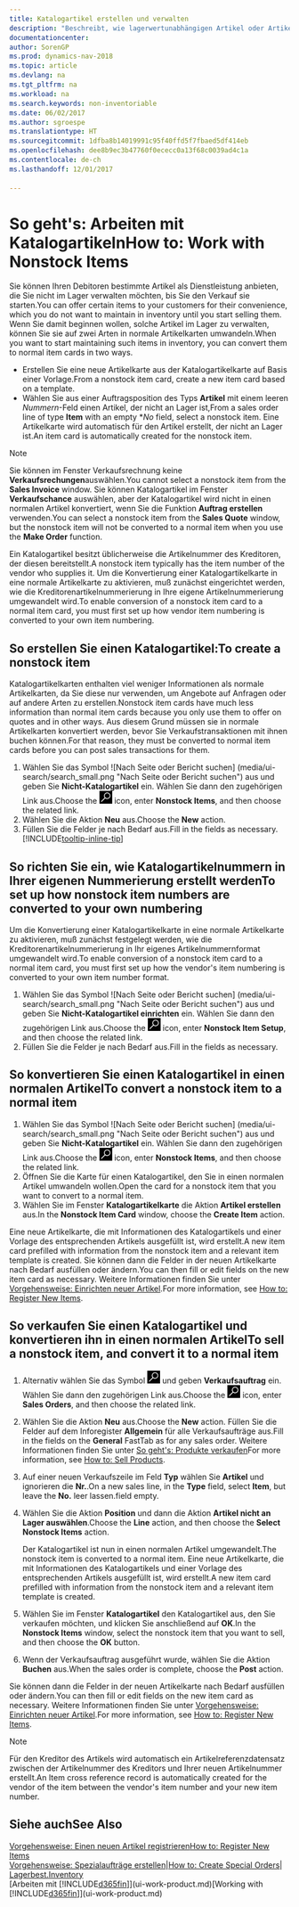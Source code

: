 ```yaml
---
title: Katalogartikel erstellen und verwalten
description: "Beschreibt, wie lagerwertunabhängigen Artikel oder Artikel behandelt werden, die nicht in Ihrem Lagerbestand verwaltet werden."
documentationcenter: 
author: SorenGP
ms.prod: dynamics-nav-2018
ms.topic: article
ms.devlang: na
ms.tgt_pltfrm: na
ms.workload: na
ms.search.keywords: non-inventoriable
ms.date: 06/02/2017
ms.author: sgroespe
ms.translationtype: HT
ms.sourcegitcommit: 1dfba8b14019991c95f40ffd5f7fbaed5df414eb
ms.openlocfilehash: dee8b9ec3b47760f0ececc0a13f68c0039ad4c1a
ms.contentlocale: de-ch
ms.lasthandoff: 12/01/2017

---
```

# <a name="how-to-work-with-nonstock-items"></a><span data-ttu-id="012f5-103">So geht's: Arbeiten mit Katalogartikeln</span><span class="sxs-lookup"><span data-stu-id="012f5-103">How to: Work with Nonstock Items</span></span>
<span data-ttu-id="012f5-104">Sie können Ihren Debitoren bestimmte Artikel als Dienstleistung anbieten, die Sie nicht im Lager verwalten möchten, bis Sie den Verkauf sie starten.</span><span class="sxs-lookup"><span data-stu-id="012f5-104">You can offer certain items to your customers for their convenience, which you do not want to maintain in inventory until you start selling them.</span></span> <span data-ttu-id="012f5-105">Wenn Sie damit beginnen wollen, solche Artikel im Lager zu verwalten, können Sie sie auf zwei Arten in normale Artikelkarten umwandeln.</span><span class="sxs-lookup"><span data-stu-id="012f5-105">When you want to start maintaining such items in inventory, you can convert them to normal item cards in two ways.</span></span>

* <span data-ttu-id="012f5-106">Erstellen Sie eine neue Artikelkarte aus der Katalogartikelkarte auf Basis einer Vorlage.</span><span class="sxs-lookup"><span data-stu-id="012f5-106">From a nonstock item card, create a new item card based on a template.</span></span>
* <span data-ttu-id="012f5-107">Wählen Sie aus einer Auftragsposition des Typs **Artikel** mit einem leeren *Nummern*-Feld einen Artikel, der nicht an Lager ist,</span><span class="sxs-lookup"><span data-stu-id="012f5-107">From a sales order line of type **Item** with an empty **No* field, select a nonstock item.</span></span> <span data-ttu-id="012f5-108">Eine Artikelkarte wird automatisch für den Artikel erstellt, der nicht an Lager ist.</span><span class="sxs-lookup"><span data-stu-id="012f5-108">An item card is automatically created for the nonstock item.</span></span>

> [!NOTE]  
>   <span data-ttu-id="012f5-109">Sie können im Fenster Verkaufsrechnung keine **Verkaufsrechungen**auswählen.</span><span class="sxs-lookup"><span data-stu-id="012f5-109">You cannot select a nonstock item from the **Sales Invoice** window.</span></span> <span data-ttu-id="012f5-110">Sie können Katalogartikel im Fenster **Verkaufschance** auswählen, aber der Katalogartikel wird nicht in einen normalen Artikel konvertiert, wenn Sie die Funktion **Auftrag erstellen** verwenden.</span><span class="sxs-lookup"><span data-stu-id="012f5-110">You can select a nonstock item from the **Sales Quote** window, but the nonstock item will not be converted to a normal item when you use the **Make Order** function.</span></span>

<span data-ttu-id="012f5-111">Ein Katalogartikel besitzt üblicherweise die Artikelnummer des Kreditoren, der diesen bereitstellt.</span><span class="sxs-lookup"><span data-stu-id="012f5-111">A nonstock item typically has the item number of the vendor who supplies it.</span></span> <span data-ttu-id="012f5-112">Um die Konvertierung einer Katalogartikelkarte in eine normale Artikelkarte zu aktivieren, muß zunächst eingerichtet werden, wie die Kreditorenartikelnummerierung in Ihre eigene Artikelnummerierung umgewandelt wird.</span><span class="sxs-lookup"><span data-stu-id="012f5-112">To enable conversion of a nonstock item card to a normal item card, you must first set up how vendor item numbering is converted to your own item numbering.</span></span>   

## <a name="to-create-a-nonstock-item"></a><span data-ttu-id="012f5-113">So erstellen Sie einen Katalogartikel:</span><span class="sxs-lookup"><span data-stu-id="012f5-113">To create a nonstock item</span></span>
<span data-ttu-id="012f5-114">Katalogartikelkarten enthalten viel weniger Informationen als normale Artikelkarten, da Sie diese nur verwenden, um Angebote auf Anfragen oder auf andere Arten zu erstellen.</span><span class="sxs-lookup"><span data-stu-id="012f5-114">Nonstock item cards have much less information than normal item cards because you only use them to offer on quotes and in other ways.</span></span> <span data-ttu-id="012f5-115">Aus diesem Grund müssen sie in normale Artikelkarten konvertiert werden, bevor Sie Verkaufstransaktionen mit ihnen buchen können.</span><span class="sxs-lookup"><span data-stu-id="012f5-115">For that reason, they must be converted to normal item cards before you can post sales transactions for them.</span></span>

1. <span data-ttu-id="012f5-116">Wählen Sie das Symbol ![Nach Seite oder Bericht suchen] (media/ui-search/search_small.png "Nach Seite oder Bericht suchen") aus und geben Sie **Nicht-Katalogartikel** ein. Wählen Sie dann den zugehörigen Link aus.</span><span class="sxs-lookup"><span data-stu-id="012f5-116">Choose the ![Search for Page or Report](media/ui-search/search_small.png "Search for Page or Report icon") icon, enter **Nonstock Items**, and then choose the related link.</span></span>
2. <span data-ttu-id="012f5-117">Wählen Sie die Aktion **Neu** aus.</span><span class="sxs-lookup"><span data-stu-id="012f5-117">Choose the **New** action.</span></span>
3. <span data-ttu-id="012f5-118">Füllen Sie die Felder je nach Bedarf aus.</span><span class="sxs-lookup"><span data-stu-id="012f5-118">Fill in the fields as necessary.</span></span> [!INCLUDE[tooltip-inline-tip](includes/tooltip-inline-tip_md.md)]

## <a name="to-set-up-how-nonstock-item-numbers-are-converted-to-your-own-numbering"></a><span data-ttu-id="012f5-119">So richten Sie ein, wie Katalogartikelnummern in Ihrer eigenen Nummerierung erstellt werden</span><span class="sxs-lookup"><span data-stu-id="012f5-119">To set up how nonstock item numbers are converted to your own numbering</span></span>
<span data-ttu-id="012f5-120">Um die Konvertierung einer Katalogartikelkarte in eine normale Artikelkarte zu aktivieren, muß zunächst festgelegt werden, wie die Kreditorenartikelnummerierung in Ihr eigenes Artikelnummernformat umgewandelt wird.</span><span class="sxs-lookup"><span data-stu-id="012f5-120">To enable conversion of a nonstock item card to a normal item card, you must first set up how the vendor's item numbering is converted to your own item number format.</span></span>

1. <span data-ttu-id="012f5-121">Wählen Sie das Symbol ![Nach Seite oder Bericht suchen] (media/ui-search/search_small.png "Nach Seite oder Bericht suchen") aus und geben Sie **Nicht-Katalogartikel einrichten** ein. Wählen Sie dann den zugehörigen Link aus.</span><span class="sxs-lookup"><span data-stu-id="012f5-121">Choose the ![Search for Page or Report](media/ui-search/search_small.png "Search for Page or Report icon") icon, enter **Nonstock Item Setup**, and then choose the related link.</span></span>
2. <span data-ttu-id="012f5-122">Füllen Sie die Felder je nach Bedarf aus.</span><span class="sxs-lookup"><span data-stu-id="012f5-122">Fill in the fields as necessary.</span></span>

## <a name="to-convert-a-nonstock-item-to-a-normal-item"></a><span data-ttu-id="012f5-123">So konvertieren Sie einen Katalogartikel in einen normalen Artikel</span><span class="sxs-lookup"><span data-stu-id="012f5-123">To convert a nonstock item to a normal item</span></span>
1. <span data-ttu-id="012f5-124">Wählen Sie das Symbol ![Nach Seite oder Bericht suchen] (media/ui-search/search_small.png "Nach Seite oder Bericht suchen") aus und geben Sie **Nicht-Katalogartikel** ein. Wählen Sie dann den zugehörigen Link aus.</span><span class="sxs-lookup"><span data-stu-id="012f5-124">Choose the ![Search for Page or Report](media/ui-search/search_small.png "Search for Page or Report icon") icon, enter **Nonstock Items**, and then choose the related link.</span></span>
2. <span data-ttu-id="012f5-125">Öffnen Sie die Karte für einen Katalogartikel, den Sie in einen normalen Artikel umwandeln wollen.</span><span class="sxs-lookup"><span data-stu-id="012f5-125">Open the card for a nonstock item that you want to convert to a normal item.</span></span>
3. <span data-ttu-id="012f5-126">Wählen Sie im Fenster **Katalogartikelkarte** die Aktion **Artikel erstellen** aus.</span><span class="sxs-lookup"><span data-stu-id="012f5-126">In the **Nonstock Item Card** window, choose the **Create Item** action.</span></span>

<span data-ttu-id="012f5-127">Eine neue Artikelkarte, die mit Informationen des Katalogartikels und einer Vorlage des entsprechenden Artikels ausgefüllt ist, wird erstellt.</span><span class="sxs-lookup"><span data-stu-id="012f5-127">A new item card prefilled with information from the nonstock item and a relevant item template is created.</span></span> <span data-ttu-id="012f5-128">Sie können dann die Felder in der neuen Artikelkarte nach Bedarf ausfüllen oder ändern.</span><span class="sxs-lookup"><span data-stu-id="012f5-128">You can then fill or edit fields on the new item card as necessary.</span></span> <span data-ttu-id="012f5-129">Weitere Informationen finden Sie unter [Vorgehensweise: Einrichten neuer Artikel](inventory-how-register-new-items.md).</span><span class="sxs-lookup"><span data-stu-id="012f5-129">For more information, see [How to: Register New Items](inventory-how-register-new-items.md).</span></span>

## <a name="to-sell-a-nonstock-item-and-convert-it-to-a-normal-item"></a><span data-ttu-id="012f5-130">So verkaufen Sie einen Katalogartikel und konvertieren ihn in einen normalen Artikel</span><span class="sxs-lookup"><span data-stu-id="012f5-130">To sell a nonstock item, and convert it to a normal item</span></span>
1. <span data-ttu-id="012f5-131">Alternativ wählen Sie das Symbol ![Nach Seite oder Bericht suchen](media/ui-search/search_small.png "Nach Seite oder Bericht suchen") und geben **Verkaufsauftrag** ein. Wählen Sie dann den zugehörigen Link aus.</span><span class="sxs-lookup"><span data-stu-id="012f5-131">Choose the ![Search for Page or Report](media/ui-search/search_small.png "Search for Page or Report icon") icon, enter **Sales Orders**, and then choose the related link.</span></span>
2. <span data-ttu-id="012f5-132">Wählen Sie die Aktion **Neu** aus.</span><span class="sxs-lookup"><span data-stu-id="012f5-132">Choose the **New** action.</span></span> <span data-ttu-id="012f5-133">Füllen Sie die Felder auf dem Inforegister **Allgemein** für alle Verkaufsaufträge aus.</span><span class="sxs-lookup"><span data-stu-id="012f5-133">Fill in the fields on the **General** FastTab as for any sales order.</span></span> <span data-ttu-id="012f5-134">Weitere Informationen finden Sie unter [So geht's: Produkte verkaufen](sales-how-sell-products.md)</span><span class="sxs-lookup"><span data-stu-id="012f5-134">For more information, see [How to: Sell Products](sales-how-sell-products.md).</span></span>
3. <span data-ttu-id="012f5-135">Auf einer neuen Verkaufszeile im Feld **Typ** wählen Sie **Artikel** und ignorieren die **Nr.**.</span><span class="sxs-lookup"><span data-stu-id="012f5-135">On a new sales line, in the **Type** field, select **Item**, but leave the **No.**</span></span> <span data-ttu-id="012f5-136">leer lassen.</span><span class="sxs-lookup"><span data-stu-id="012f5-136">field empty.</span></span>
4. <span data-ttu-id="012f5-137">Wählen Sie die Aktion **Position** und dann die Aktion **Artikel nicht an Lager auswählen**.</span><span class="sxs-lookup"><span data-stu-id="012f5-137">Choose the **Line** action, and then choose the **Select Nonstock Items** action.</span></span>

    <span data-ttu-id="012f5-138">Der Katalogartikel ist nun in einen normalen Artikel umgewandelt.</span><span class="sxs-lookup"><span data-stu-id="012f5-138">The nonstock item is converted to a normal item.</span></span> <span data-ttu-id="012f5-139">Eine neue Artikelkarte, die mit Informationen des Katalogartikels und einer Vorlage des entsprechenden Artikels ausgefüllt ist, wird erstellt.</span><span class="sxs-lookup"><span data-stu-id="012f5-139">A new item card prefilled with information from the nonstock item and a relevant item template is created.</span></span>
5. <span data-ttu-id="012f5-140">Wählen Sie im Fenster **Katalogartikel** den Katalogartikel aus, den Sie verkaufen möchten, und klicken Sie anschließend auf **OK**.</span><span class="sxs-lookup"><span data-stu-id="012f5-140">In the **Nonstock Items** window, select the nonstock item that you want to sell, and then choose the **OK** button.</span></span>
6. <span data-ttu-id="012f5-141">Wenn der Verkaufsauftrag ausgeführt wurde, wählen Sie die Aktion **Buchen** aus.</span><span class="sxs-lookup"><span data-stu-id="012f5-141">When the sales order is complete, choose the **Post** action.</span></span>

<span data-ttu-id="012f5-142">Sie können dann die Felder in der neuen Artikelkarte nach Bedarf ausfüllen oder ändern.</span><span class="sxs-lookup"><span data-stu-id="012f5-142">You can then fill or edit fields on the new item card as necessary.</span></span> <span data-ttu-id="012f5-143">Weitere Informationen finden Sie unter [Vorgehensweise: Einrichten neuer Artikel](inventory-how-register-new-items.md).</span><span class="sxs-lookup"><span data-stu-id="012f5-143">For more information, see [How to: Register New Items](inventory-how-register-new-items.md).</span></span>

> [!NOTE]  
>   <span data-ttu-id="012f5-144">Für den Kreditor des Artikels wird automatisch ein Artikelreferenzdatensatz zwischen der Artikelnummer des Kreditors und Ihrer neuen Artikelnummer erstellt.</span><span class="sxs-lookup"><span data-stu-id="012f5-144">An Item cross reference record is automatically created for the vendor of the item between the vendor's item number and your new item number.</span></span>

## <a name="see-also"></a><span data-ttu-id="012f5-145">Siehe auch</span><span class="sxs-lookup"><span data-stu-id="012f5-145">See Also</span></span>
[<span data-ttu-id="012f5-146">Vorgehensweise: Einen neuen Artikel registrieren</span><span class="sxs-lookup"><span data-stu-id="012f5-146">How to: Register New Items</span></span>](inventory-how-register-new-items.md)  
<span data-ttu-id="012f5-147">[Vorgehensweise: Spezialaufträge erstellen](sales-how-to-create-special-orders.md)|</span><span class="sxs-lookup"><span data-stu-id="012f5-147">[How to: Create Special Orders](sales-how-to-create-special-orders.md)|</span></span>  
[<span data-ttu-id="012f5-148">Lagerbest.</span><span class="sxs-lookup"><span data-stu-id="012f5-148">Inventory</span></span>](inventory-manage-inventory.md)  
<span data-ttu-id="012f5-149">[Arbeiten mit [!INCLUDE[d365fin](includes/d365fin_md.md)]](ui-work-product.md)</span><span class="sxs-lookup"><span data-stu-id="012f5-149">[Working with [!INCLUDE[d365fin](includes/d365fin_md.md)]](ui-work-product.md)</span></span>


